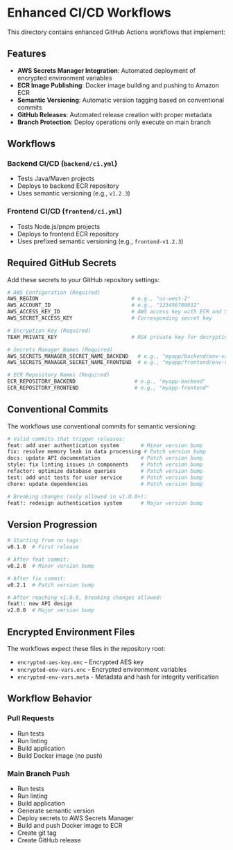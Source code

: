 # Enhanced CI/CD Workflows

This directory contains enhanced GitHub Actions workflows that implement:

## Features

- **AWS Secrets Manager Integration**: Automated deployment of encrypted environment variables
- **ECR Image Publishing**: Docker image building and pushing to Amazon ECR
- **Semantic Versioning**: Automatic version tagging based on conventional commits
- **GitHub Releases**: Automated release creation with proper metadata
- **Branch Protection**: Deploy operations only execute on main branch

## Workflows

### Backend CI/CD (`backend/ci.yml`)
- Tests Java/Maven projects
- Deploys to backend ECR repository
- Uses semantic versioning (e.g., `v1.2.3`)

### Frontend CI/CD (`frontend/ci.yml`)
- Tests Node.js/pnpm projects
- Deploys to frontend ECR repository
- Uses prefixed semantic versioning (e.g., `frontend-v1.2.3`)

## Required GitHub Secrets

Add these secrets to your GitHub repository settings:

```bash
# AWS Configuration (Required)
AWS_REGION                              # e.g., "us-west-2"
AWS_ACCOUNT_ID                          # e.g., "123456789012"
AWS_ACCESS_KEY_ID                       # AWS access key with ECR and Secrets Manager permissions
AWS_SECRET_ACCESS_KEY                   # Corresponding secret key

# Encryption Key (Required)
TEAM_PRIVATE_KEY                        # RSA private key for decrypting environment variables

# Secrets Manager Names (Required)
AWS_SECRETS_MANAGER_SECRET_NAME_BACKEND   # e.g., "myapp/backend/env-vars"
AWS_SECRETS_MANAGER_SECRET_NAME_FRONTEND  # e.g., "myapp/frontend/env-vars"

# ECR Repository Names (Required)
ECR_REPOSITORY_BACKEND                   # e.g., "myapp-backend"
ECR_REPOSITORY_FRONTEND                  # e.g., "myapp-frontend"
```

## Conventional Commits

The workflows use conventional commits for semantic versioning:

```bash
# Valid commits that trigger releases:
feat: add user authentication system       # Minor version bump
fix: resolve memory leak in data processing # Patch version bump
docs: update API documentation             # Patch version bump
style: fix linting issues in components    # Patch version bump
refactor: optimize database queries        # Patch version bump
test: add unit tests for user service      # Patch version bump
chore: update dependencies                 # Patch version bump

# Breaking changes (only allowed in v1.0.0+):
feat!: redesign authentication system      # Major version bump
```

## Version Progression

```bash
# Starting from no tags:
v0.1.0  # First release

# After feat commit:
v0.2.0  # Minor version bump

# After fix commit:
v0.2.1  # Patch version bump

# After reaching v1.0.0, breaking changes allowed:
feat!: new API design
v2.0.0  # Major version bump
```

## Encrypted Environment Files

The workflows expect these files in the repository root:
- `encrypted-aes-key.enc` - Encrypted AES key
- `encrypted-env-vars.enc` - Encrypted environment variables
- `encrypted-env-vars.meta` - Metadata and hash for integrity verification

## Workflow Behavior

### Pull Requests
- Run tests
- Run linting
- Build application
- Build Docker image (no push)

### Main Branch Push
- Run tests
- Run linting  
- Build application
- Generate semantic version
- Deploy secrets to AWS Secrets Manager
- Build and push Docker image to ECR
- Create git tag
- Create GitHub release